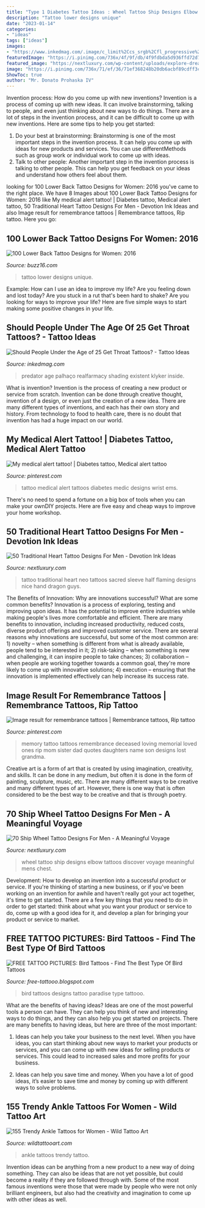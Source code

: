 ```yaml
---
title: "Type 1 Diabetes Tattoo Ideas : Wheel Tattoo Ship Designs Elbow Tattoos Discover Voyage Meaningful Mens Chest"
description: "Tattoo lower designs unique"
date: "2023-01-14"
categories:
- "ideas"
tags: ["ideas"]
images:
- "https://www.inkedmag.com/.image/c_limit%2Ccs_srgb%2Cfl_progressive%2Cq_auto:good%2Cw_700/MTU5MDMyOTUwMzMyMDA4MDg1/throat-3.jpg"
featuredImage: "https://i.pinimg.com/736x/4f/9f/db/4f9fdbda5d936ffd72d71a3a19b52163.jpg"
featured_image: "https://nextluxury.com/wp-content/uploads/explore-dream-and-discover-quote-mens-ship-wheel-tattoo-design.jpg"
image: "https://i.pinimg.com/736x/71/ef/36/71ef368248b20db6acbf89cdff3cde82--medical-alert-tattoo-good-ideas.jpg"
ShowToc: true
author: "Mr. Donato Prohaska IV"
---
```



Invention process: How do you come up with new inventions?
Invention is a process of coming up with new ideas. It can involve brainstorming, talking to people, and even just thinking about new ways to do things. There are a lot of steps in the invention process, and it can be difficult to come up with new inventions. Here are some tips to help you get started: 
1. Do your best at brainstorming: Brainstorming is one of the most important steps in the invention process. It can help you come up with ideas for new products and services. You can use differentMethods such as group work or individual work to come up with ideas. 
2. Talk to other people: Another important step in the invention process is talking to other people. This can help you get feedback on your ideas and understand how others feel about them. 

	

		
looking for 100 Lower Back Tattoo Designs for Women: 2016 you've came to the right place. We have 8 Images about 100 Lower Back Tattoo Designs for Women: 2016 like My medical alert tattoo! | Diabetes tattoo, Medical alert tattoo, 50 Traditional Heart Tattoo Designs For Men - Devotion Ink Ideas and also Image result for remembrance tattoos | Remembrance tattoos, Rip tattoo. Here you go:
		
    
## 100 Lower Back Tattoo Designs For Women: 2016

<img loading=lazy src="http://buzz16.com/wp-content/uploads/2015/05/Lower-Back-Tattoo-Design-for-Women1-44.jpg" onerror="this.onerror=null;this.src='https://tse4.mm.bing.net/th?id=OIP.mKDSQPYNzlttr2SU41F_1gHaJ4&amp;pid=15.1';" alt="100 Lower Back Tattoo Designs for Women: 2016">

_Source: buzz16.com_

>tattoo lower designs unique. 

	

Example: How can I use an idea to improve my life?
Are you feeling down and lost today? Are you stuck in a rut that's been hard to shake? Are you looking for ways to improve your life? Here are five simple ways to start making some positive changes in your life.

    
## Should People Under The Age Of 25 Get Throat Tattoos? - Tattoo Ideas

<img loading=lazy src="https://www.inkedmag.com/.image/c_limit%2Ccs_srgb%2Cfl_progressive%2Cq_auto:good%2Cw_700/MTU5MDMyOTUwMzMyMDA4MDg1/throat-3.jpg" onerror="this.onerror=null;this.src='https://tse2.mm.bing.net/th?id=OIP.mt2623Y6opB2kPFyAmya0gHaLG&amp;pid=15.1';" alt="Should People Under the Age of 25 Get Throat Tattoos? - Tattoo Ideas">

_Source: inkedmag.com_

>predator age palhaço realfarmacy shading existent klyker inside. 

	

What is invention?
Invention is the process of creating a new product or service from scratch. Invention can be done through creative thought, invention of a design, or even just the creation of a new idea. There are many different types of inventions, and each has their own story and history. From technology to food to health care, there is no doubt that invention has had a huge impact on our world.

    
## My Medical Alert Tattoo! | Diabetes Tattoo, Medical Alert Tattoo

<img loading=lazy src="https://i.pinimg.com/736x/71/ef/36/71ef368248b20db6acbf89cdff3cde82--medical-alert-tattoo-good-ideas.jpg" onerror="this.onerror=null;this.src='https://tse3.mm.bing.net/th?id=OIP.V_0LtYN16u98jgyPVFLFRAHaJ3&amp;pid=15.1';" alt="My medical alert tattoo! | Diabetes tattoo, Medical alert tattoo">

_Source: pinterest.com_

>tattoo medical alert tattoos diabetes medic designs wrist ems. 

	

There's no need to spend a fortune on a big box of tools when you can make your ownDIY projects. Here are five easy and cheap ways to improve your home workshop.

    
## 50 Traditional Heart Tattoo Designs For Men - Devotion Ink Ideas

<img loading=lazy src="http://nextluxury.com/wp-content/uploads/las-name-traditional-flaming-heart-guys-half-sleeve-tattoos.jpg" onerror="this.onerror=null;this.src='https://tse2.mm.bing.net/th?id=OIP.uGgYd4zO--lWKayXJPANEAHaLH&amp;pid=15.1';" alt="50 Traditional Heart Tattoo Designs For Men - Devotion Ink Ideas">

_Source: nextluxury.com_

>tattoo traditional heart neo tattoos sacred sleeve half flaming designs nice hand dragon guys. 

	

The Benefits of Innovation: Why are innovations successful? What are some common benefits?
Innovation is a process of exploring, testing and improving upon ideas. It has the potential to improve entire industries while making people's lives more comfortable and efficient. There are many benefits to innovation, including increased productivity, reduced costs, diverse product offerings and improved customer service.
There are several reasons why innovations are successful, but some of the most common are: 1) novelty – when something is different from what is already available, people tend to be interested in it; 2) risk-taking – when something is new and challenging, it can inspire people to take chances; 3) collaboration – when people are working together towards a common goal, they're more likely to come up with innovative solutions; 4) execution – ensuring that the innovation is implemented effectively can help increase its success rate.

    
## Image Result For Remembrance Tattoos | Remembrance Tattoos, Rip Tattoo

<img loading=lazy src="https://i.pinimg.com/736x/4f/9f/db/4f9fdbda5d936ffd72d71a3a19b52163.jpg" onerror="this.onerror=null;this.src='https://tse3.mm.bing.net/th?id=OIP.Hw02BkHq-PqERJ-n526lFAHaHa&amp;pid=15.1';" alt="Image result for remembrance tattoos | Remembrance tattoos, Rip tattoo">

_Source: pinterest.com_

>memory tattoo tattoos remembrance deceased loving memorial loved ones rip mom sister dad quotes daughters name son designs lost grandma. 

	

Creative art is a form of art that is created by using imagination, creativity, and skills. It can be done in any medium, but often it is done in the form of painting, sculpture, music, etc. There are many different ways to be creative and many different types of art. However, there is one way that is often considered to be the best way to be creative and that is through poetry.

    
## 70 Ship Wheel Tattoo Designs For Men - A Meaningful Voyage

<img loading=lazy src="https://nextluxury.com/wp-content/uploads/explore-dream-and-discover-quote-mens-ship-wheel-tattoo-design.jpg" onerror="this.onerror=null;this.src='https://tse3.mm.bing.net/th?id=OIP.gr0aExMnU53vnmXYyeXvyAAAAA&amp;pid=15.1';" alt="70 Ship Wheel Tattoo Designs For Men - A Meaningful Voyage">

_Source: nextluxury.com_

>wheel tattoo ship designs elbow tattoos discover voyage meaningful mens chest. 

	

Development: How to develop an invention into a successful product or service.
If you're thinking of starting a new business, or if you've been working on an invention for awhile and haven't really got your act together, it's time to get started. There are a few key things that you need to do in order to get started: think about what you want your product or service to do, come up with a good idea for it, and develop a plan for bringing your product or service to market.

    
## FREE TATTOO PICTURES: Bird Tattoos - Find The Best Type Of Bird Tattoos

<img loading=lazy src="http://1.bp.blogspot.com/-LoFC3MRSgck/TnHa6hwmVpI/AAAAAAAAAaQ/Y7ZhEQ-1-4o/s1600/bird+tattoos+-free-tattooo.blogspot.com+-tattoo1.jpg" onerror="this.onerror=null;this.src='https://tse3.mm.bing.net/th?id=OIP.Nyr91oeCTt0JcZ5Yy3raQQHaLW&amp;pid=15.1';" alt="FREE TATTOO PICTURES: Bird Tattoos - Find The Best Type Of Bird Tattoos">

_Source: free-tattooo.blogspot.com_

>bird tattoos designs tattoo paradise type tattooo. 

	

What are the benefits of having ideas?
Ideas are one of the most powerful tools a person can have. They can help you think of new and interesting ways to do things, and they can also help you get started on projects. There are many benefits to having ideas, but here are three of the most important: 
1. Ideas can help you take your business to the next level. When you have ideas, you can start thinking about new ways to market your products or services, and you can come up with new ideas for selling products or services. This could lead to increased sales and more profits for your business. 

2. Ideas can help you save time and money. When you have a lot of good ideas, it’s easier to save time and money by coming up with different ways to solve problems.

    
## 155 Trendy Ankle Tattoos For Women - Wild Tattoo Art

<img loading=lazy src="https://www.wildtattooart.com/wp-content/uploads/2017/10/20171009_124916_20.jpg" onerror="this.onerror=null;this.src='https://tse3.mm.bing.net/th?id=OIP.2dZ04zDwV72sIt98ml5F0AHaHZ&amp;pid=15.1';" alt="155 Trendy Ankle Tattoos for Women - Wild Tattoo Art">

_Source: wildtattooart.com_

>ankle tattoos trendy tattoo. 

	

Invention ideas can be anything from a new product to a new way of doing something. They can also be ideas that are not yet possible, but could become a reality if they are followed through with. Some of the most famous inventions were those that were made by people who were not only brilliant engineers, but also had the creativity and imagination to come up with other ideas as well.

